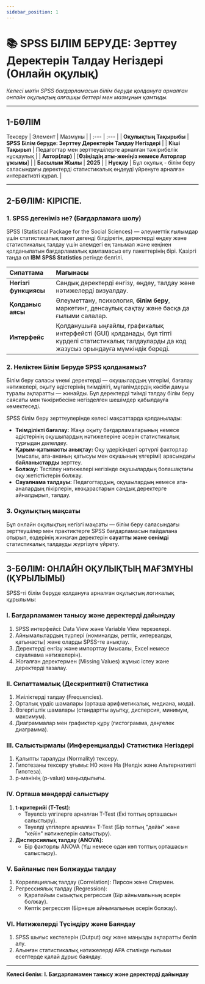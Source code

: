 ```yaml
---
sidebar_position: 1
---
```


# 📚 SPSS БІЛІМ БЕРУДЕ: Зерттеу Деректерін Талдау Негіздері (Онлайн оқулық)

*Келесі мәтін SPSS бағдарламасын білім беруде қолдануға арналған онлайн оқулықтың алғашқы беттері мен мазмұнын қамтиды.*

---

## 1-БӨЛІМ
Тексеру
| Элемент | Мазмұны |
| :--- | :--- |
| **Оқулықтың Тақырыбы** | **SPSS Білім беруде: Зерттеу Деректерін Талдау Негіздері** |
| **Кіші Тақырып** | Педагогтар мен зерттеушілерге арналған тәжірибелік нұсқаулық |
| **Автор(лар)** | [**Өзіңіздің аты-жөніңіз немесе Авторлар ұжымы**] |
| **Басылым Жылы** | **2025** |
| **Нұсқау** | Бұл оқулық - білім беру саласындағы деректерді статистикалық өңдеуді үйренуге арналған интерактивті құрал. |

---

## 2-БӨЛІМ: КІРІСПЕ.

### 1. SPSS дегеніміз не? (Бағдарламаға шолу)

SPSS (Statistical Package for the Social Sciences) — әлеуметтік ғылымдар үшін статистикалық пакет дегенді білдіретін, деректерді өңдеу және статистикалық талдау үшін әлемдегі ең танымал және кеңінен қолданылатын бағдарламалық қамтамасыз ету пакеттерінің бірі. Қазіргі таңда ол **IBM SPSS Statistics** ретінде белгілі.

| Сипаттама | Мағынасы |
| :--- | :--- |
| **Негізгі функциясы** | Сандық деректерді енгізу, өңдеу, талдау және нәтижелерді визуалдау. |
| **Қолданыс аясы** | Әлеуметтану, психология, **білім беру**, маркетинг, денсаулық сақтау және басқа да ғылыми салалар. |
| **Интерфейс** | Қолданушыға ыңғайлы, графикалық интерфейсті (GUI) қолданады, бұл тіпті күрделі статистикалық талдауларды да код жазусыз орындауға мүмкіндік береді. |

### 2. Неліктен Білім Беруде SPSS қолданамыз?

Білім беру саласы үнемі деректерді — оқушылардың үлгерімі, бағалау нәтижелері, оқыту әдістерінің тиімділігі, мұғалімдердің кәсіби дамуы туралы ақпаратты — жинайды. Бұл деректерді тиімді талдау білім беру саясаты мен тәжірибесіне негізделген шешімдер қабылдауға көмектеседі.

SPSS білім беру зерттеулерінде келесі мақсаттарда қолданылады:

* **Тиімділікті бағалау:** Жаңа оқыту бағдарламаларының немесе әдістерінің оқушылардың нәтижелеріне әсерін статистикалық тұрғыдан дәлелдеу.
* **Қарым-қатынасты анықтау:** Оқу үдерісіндегі әртүрлі факторлар (мысалы, ата-ананың қатысуы мен оқушының үлгерімі) арасындағы **байланыстарды** зерттеу.
* **Болжау:** Тестілеу нәтижелері негізінде оқушылардың болашақтағы оқу жетістіктерін болжау.
* **Сауалнама талдауы:** Педагогтардың, оқушылардың немесе ата-аналардың пікірлерін, көзқарастарын сандық деректерге айналдырып, талдау.

### 3. Оқулықтың мақсаты

Бұл онлайн оқулықтың негізгі мақсаты — білім беру саласындағы зерттеушілер мен практиктерге SPSS бағдарламасын пайдалана отырып, өздерінің жинаған деректерін **сауатты және сенімді** статистикалық талдауды жүргізуге үйрету.

---

## 3-БӨЛІМ: ОНЛАЙН ОҚУЛЫҚТЫҢ МАҒЗМҰНЫ (ҚҰРЫЛЫМЫ)

SPSS-ті білім беруде қолдануға арналған оқулықтың логикалық құрылымы:

### I. Бағдарламамен танысу және деректерді дайындау
1. SPSS интерфейсі: Data View және Variable View терезелері.
2. Айнымалылардың түрлері (номиналды, реттік, интервалды, қатынасты) және оларды SPSS-те анықтау.
3. Деректерді енгізу және импорттау (мысалы, Excel немесе сауалнама нәтижелерін).
4. Жоғалған деректермен (Missing Values) жұмыс істеу және деректерді тазалау.

### II. Сипаттамалық (Дескриптивті) Статистика
1. Жиіліктерді талдау (Frequencies).
2. Орталық үрдіс шамалары (орташа арифметикалық, медиана, мода).
3. Өзгергіштік шамалары (стандартты ауытқу, дисперсия, минимум, максимум).
4. Диаграммалар мен графиктер құру (гистограмма, дөңгелек диаграмма).

### III. Салыстырмалы (Инференциалды) Статистика Негіздері
1. Қалыпты таралуды (Normality) тексеру.
2. Гипотезаны тексеру ұғымы: H0 және Ha (Нөлдік және Альтернативті Гипотеза).
3. p-мәнінің (p-value) маңыздылығы.

### IV. Орташа мәндерді салыстыру
1. **t-критерийі (T-Test):**
    * Тәуелсіз үлгілерге арналған T-Test (Екі топтың орташасын салыстыру).
    * Тәуелді үлгілерге арналған T-Test (Бір топтың "дейін" және "кейін" нәтижелерін салыстыру).
2. **Дисперсиялық талдау (ANOVA):**
    * Бір факторлы ANOVA (Үш немесе одан көп топтың орташасын салыстыру).

### V. Байланыс пен Болжауды талдау
1. Корреляциялық талдау (Correlation): Пирсон және Спирмен.
2. Регрессиялық талдау (Regression):
    * Қарапайым сызықтық регрессия (Бір айнымалының әсерін болжау).
    * Көптік регрессия (Бірнеше айнымалының әсерін болжау).

### VI. Нәтижелерді Түсіндіру және Баяндау
1. SPSS шығыс кестелерін (Output) оқу және маңызды ақпаратты бөліп алу.
2. Алынған статистикалық нәтижелерді APA стилінде ғылыми есептерде қалай дұрыс баяндау.

---

**Келесі бөлім:** **I. Бағдарламамен танысу және деректерді дайындау**

